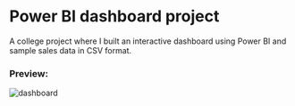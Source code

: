 # Power BI dashboard project
A college project where I built an interactive dashboard using Power BI and sample sales data in CSV format.
### Preview:
![dashboard](https://github.com/user-attachments/assets/c8e8e114-6f89-4176-a001-02e6b5821635)
